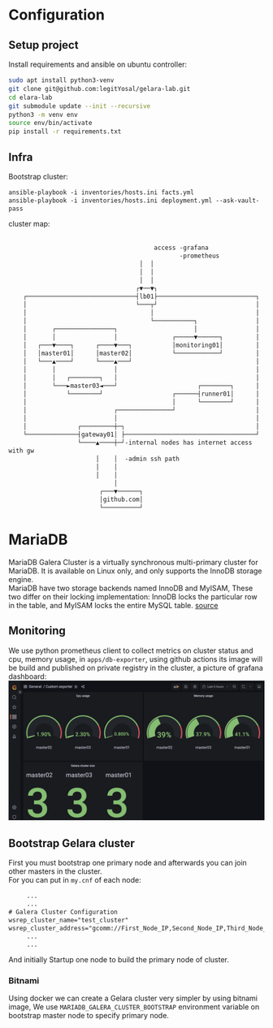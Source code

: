 # Configuration

## Setup project

Install requirements and ansible on ubuntu controller:
```bash
sudo apt install python3-venv
git clone git@github.com:legitYosal/gelara-lab.git
cd elara-lab
git submodule update --init --recursive
python3 -m venv env
source env/bin/activate
pip install -r requirements.txt
```
## Infra

Bootstrap cluster:  
```
ansible-playbook -i inventories/hosts.ini facts.yml
ansible-playbook -i inventories/hosts.ini deployment.yml --ask-vault-pass
```

cluster map:
```

                                        access -grafana
                                               -prometheus
                                    │  │
                                    │  │
                                    │  │
                                   ┌▼──▼┐
    ┌──────────────────────────────┤lb01├───────────────────────────┐
    │                              └───┬┘                           │
    │                                  │                            │
    │                                  └───────────┐                │
    │       ┌────────────────┐                     │                │
    │       │                │               ┌─────▼──────┐         │
    │   ┌───▼────┐      ┌────▼───┐           │monitoring01│         │
    │   │master01│      │master02│           └────────────┘         │
    │   └───▲────┘      └────▲───┘                                  │
    │       │                │                                      │
    │       │   ┌────────┐   │                                      │
    │       └───►master03◄───┘                      ┌────────┐      │
    │           └────────┘                   ┌──────┤runner01│      │
    │                                        │      └────────┘      │
    │                        ┌───────────────┘                      │
    │                        │                                      │
    │              ┌─────────┼─┐                                    │
    └──────────────┤gateway01│ ├────────────────────────────────────┘
                   └────▲────┼─┘-internal nodes has internet access with gw
                        │    │  -admin ssh path
                        │    │
                        │    │
                             │
                         ┌───▼──────┐
                         │github.com│
                         └──────────┘

```

# MariaDB
MariaDB Galera Cluster is a virtually synchronous multi-primary cluster for MariaDB. It is available on Linux only, and only supports the InnoDB storage engine.  
MariaDB have two storage backends named InnoDB and MyISAM, These two differ on their locking implementation: InnoDB locks the particular row in the table, and MyISAM locks the entire MySQL table. [source](https://stackoverflow.com/a/5414622/12131234)


## Monitoring
We use python prometheus client to collect metrics on cluster status and cpu, memory usage, in `apps/db-exporter`, using github actions its image will be build and published on private registry in the cluster, a picture of grafana dashboard:
![db exporter](./images/db-exporter.png)

## Bootstrap Gelara cluster
First you must bootstrap one primary node and afterwards you can join other masters in the cluster.  
For you can put in `my.cnf` of each node:
```
     ...
     ...
# Galera Cluster Configuration
wsrep_cluster_name="test_cluster"
wsrep_cluster_address="gcomm://First_Node_IP,Second_Node_IP,Third_Node_IP"
     ...
     ...
```
And initially Startup one node to build the primary node of cluster.

### Bitnami
Using docker we can create a Gelara cluster very simpler by using bitnami image, We use `MARIADB_GALERA_CLUSTER_BOOTSTRAP` environment variable on bootstrap master node to specify primary node.  
